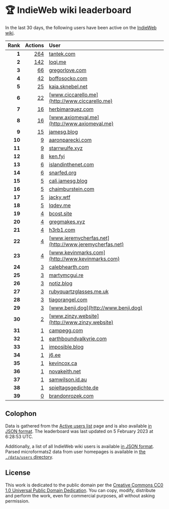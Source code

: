 # 🏆 IndieWeb wiki leaderboard

In the last 30 days, the following users have been active on the [IndieWeb wiki](https://indieweb.org).

| Rank | Actions | User |
|-----:|--------:|:-----|
| **1** | [264](https://indieweb.org/Special:Contributions/Tantek.com) | [tantek.com](http://tantek.com) |
| **2** | [142](https://indieweb.org/Special:Contributions/Loqi.me) | [loqi.me](http://loqi.me) |
| **3** | [66](https://indieweb.org/Special:Contributions/Gregorlove.com) | [gregorlove.com](http://gregorlove.com) |
| **4** | [42](https://indieweb.org/Special:Contributions/Boffosocko.com) | [boffosocko.com](http://boffosocko.com) |
| **5** | [25](https://indieweb.org/Special:Contributions/Kaja.sknebel.net) | [kaja.sknebel.net](http://kaja.sknebel.net) |
| **6** | [22](https://indieweb.org/Special:Contributions/Www.ciccarello.me) | [www.ciccarello.me](http://www.ciccarello.me) |
| **7** | [16](https://indieweb.org/Special:Contributions/Herbimarquez.com) | [herbimarquez.com](http://herbimarquez.com) |
| **8** | [16](https://indieweb.org/Special:Contributions/Www.axiomeval.me) | [www.axiomeval.me](http://www.axiomeval.me) |
| **9** | [15](https://indieweb.org/Special:Contributions/Jamesg.blog) | [jamesg.blog](http://jamesg.blog) |
| **10** | [9](https://indieweb.org/Special:Contributions/Aaronparecki.com) | [aaronparecki.com](http://aaronparecki.com) |
| **11** | [9](https://indieweb.org/Special:Contributions/Starrwulfe.xyz) | [starrwulfe.xyz](http://starrwulfe.xyz) |
| **12** | [8](https://indieweb.org/Special:Contributions/Ken.fyi) | [ken.fyi](http://ken.fyi) |
| **13** | [6](https://indieweb.org/Special:Contributions/Islandinthenet.com) | [islandinthenet.com](http://islandinthenet.com) |
| **14** | [6](https://indieweb.org/Special:Contributions/Snarfed.org) | [snarfed.org](http://snarfed.org) |
| **15** | [5](https://indieweb.org/Special:Contributions/Cali.jamesg.blog) | [cali.jamesg.blog](http://cali.jamesg.blog) |
| **16** | [5](https://indieweb.org/Special:Contributions/Chaimburstein.com) | [chaimburstein.com](http://chaimburstein.com) |
| **17** | [5](https://indieweb.org/Special:Contributions/Jacky.wtf) | [jacky.wtf](http://jacky.wtf) |
| **18** | [5](https://indieweb.org/Special:Contributions/Lqdev.me) | [lqdev.me](http://lqdev.me) |
| **19** | [4](https://indieweb.org/Special:Contributions/Bcost.site) | [bcost.site](http://bcost.site) |
| **20** | [4](https://indieweb.org/Special:Contributions/Gregmakes.xyz) | [gregmakes.xyz](http://gregmakes.xyz) |
| **21** | [4](https://indieweb.org/Special:Contributions/H3rb1.com) | [h3rb1.com](http://h3rb1.com) |
| **22** | [4](https://indieweb.org/Special:Contributions/Www.jeremycherfas.net) | [www.jeremycherfas.net](http://www.jeremycherfas.net) |
| **23** | [4](https://indieweb.org/Special:Contributions/Www.kevinmarks.com) | [www.kevinmarks.com](http://www.kevinmarks.com) |
| **24** | [3](https://indieweb.org/Special:Contributions/Calebhearth.com) | [calebhearth.com](http://calebhearth.com) |
| **25** | [3](https://indieweb.org/Special:Contributions/Martymcgui.re) | [martymcgui.re](http://martymcgui.re) |
| **26** | [3](https://indieweb.org/Special:Contributions/Notiz.blog) | [notiz.blog](http://notiz.blog) |
| **27** | [3](https://indieweb.org/Special:Contributions/Rubyquartzglasses.me.uk) | [rubyquartzglasses.me.uk](http://rubyquartzglasses.me.uk) |
| **28** | [3](https://indieweb.org/Special:Contributions/Tiagorangel.com) | [tiagorangel.com](http://tiagorangel.com) |
| **29** | [3](https://indieweb.org/Special:Contributions/Www.benji.dog) | [www.benji.dog](http://www.benji.dog) |
| **30** | [2](https://indieweb.org/Special:Contributions/Www.zinzy.website) | [www.zinzy.website](http://www.zinzy.website) |
| **31** | [1](https://indieweb.org/Special:Contributions/Campegg.com) | [campegg.com](http://campegg.com) |
| **32** | [1](https://indieweb.org/Special:Contributions/Earthboundvalkyrie.com) | [earthboundvalkyrie.com](http://earthboundvalkyrie.com) |
| **33** | [1](https://indieweb.org/Special:Contributions/Imposible.blog) | [imposible.blog](http://imposible.blog) |
| **34** | [1](https://indieweb.org/Special:Contributions/J6.ee) | [j6.ee](http://j6.ee) |
| **35** | [1](https://indieweb.org/Special:Contributions/Kevincox.ca) | [kevincox.ca](http://kevincox.ca) |
| **36** | [1](https://indieweb.org/Special:Contributions/Novakeith.net) | [novakeith.net](http://novakeith.net) |
| **37** | [1](https://indieweb.org/Special:Contributions/Samwilson.id.au) | [samwilson.id.au](http://samwilson.id.au) |
| **38** | [1](https://indieweb.org/Special:Contributions/Spieltagsgedichte.de) | [spieltagsgedichte.de](http://spieltagsgedichte.de) |
| **39** | [0](https://indieweb.org/Special:Contributions/Brandonrozek.com) | [brandonrozek.com](http://brandonrozek.com) |


## Colophon

Data is gathered from the [Active users list](https://indieweb.org/Special:ActiveUsers) page and is also available [in JSON format](https://github.com/jgarber623/indieweb-wiki-leaderboard/blob/main/data/leaderboard.json). The leaderboard was last updated on 5 February 2023 at 6:28:53 UTC.

Additionally, a list of all IndieWeb wiki users is available [in JSON format](https://github.com/jgarber623/indieweb-wiki-leaderboard/blob/main/data/users.json). Parsed microformats2 data from user homepages is available in [the `./data/users` directory](https://github.com/jgarber623/indieweb-wiki-leaderboard/blob/main/data/users).

## License

This work is dedicated to the public domain per the [Creative Commons CC0 1.0 Universal Public Domain Dedication](https://creativecommons.org/publicdomain/zero/1.0/). You can copy, modify, distribute and perform the work, even for commercial purposes, all without asking permission.
